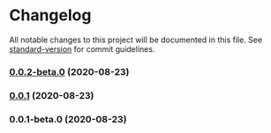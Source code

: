 # Changelog

All notable changes to this project will be documented in this file. See [standard-version](https://github.com/conventional-changelog/standard-version) for commit guidelines.

### [0.0.2-beta.0](https://github.com/yashanand1910/rozgar.today/compare/v0.0.1...v0.0.2-beta.0) (2020-08-23)

### [0.0.1](https://github.com/yashanand1910/rozgar.today/compare/v0.0.1-beta.0...v0.0.1) (2020-08-23)

### 0.0.1-beta.0 (2020-08-23)
